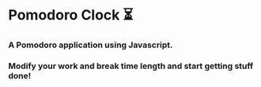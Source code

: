 # Pomodoro Clock :hourglass_flowing_sand:

### A Pomodoro application using Javascript. 

### Modify your work and break time length and start getting stuff done!

